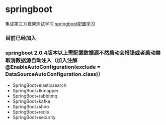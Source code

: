 # springboot 
集成第三方框架测试学习
[springboot配置学习](https://docs.spring.io/spring-boot/docs/current/reference/html/spring-boot-features.html#boot-features-spring-application)
### 目前已经加入
### springboot 2.0.4版本以上需配置数据源不然启动会报错或者启动类取消数据源自动注入（加入注解@EnableAutoConfiguration(exclude = DataSourceAutoConfiguration.class)）
* SpringBoot+elasticsearch
* SpringBoot+tkmapper
* SpringBoot+rabbitmq
* SpringBoot+kafka
* SpringBoot+shiro
* SpringBoot+redis
* SpringBoot+security